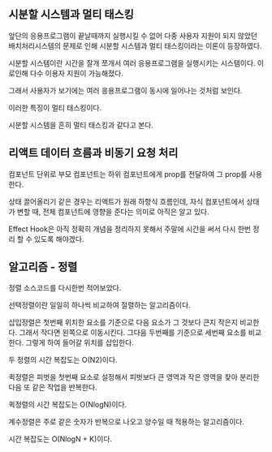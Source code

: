 ## 시분할 시스템과 멀티 태스킹

앞단의 응용프로그램이 끝날때까지 실행시킬 수 없어 다중 사용자 지원이 되지 않았던 배치처리시스템의 문제로 인해 시분할 시스템과 멀티 태스킹이라는 이론이 등장하였다.

시분할 시스템이란 시간을 잘개 쪼개서 여러 응용프로그램을 실행시키는 시스템이다. 이로인해 다수 이용자 지원이 가능해졌다. 

그래서 사용자가 보기에는 여러 응용프로그램이 동시에 일어나는 것처럼 보인다.

이러한 특징이 멀티 태스킹이다.

시분할 시스템을 흔히 멀티 태스킹과 같다고 본다.

## 리액트 데이터 흐름과 비동기 요청 처리

컴포넌트 단위로 부모 컴포넌트는 하위 컴포넌트에게 prop를 전달하여 그 prop를 사용한다.

상태 끌어올리기 같은 경우는 리액트가 원래 하향식 흐름인데, 자식 컴포넌트에서 상태가 변할 때, 전체 컴포넌트에 영향을 준다는 의미로 아직은 알고 있다.

Effect Hook은 아직 정확히 개념을 정리하지 못해서 주말에 시간을 써서 다시 한번 정리 할 수 있도록 해야겠다.

## 알고리즘 - 정렬

정렬 소스코드를 다시한번 적어보았다.

선택정렬이란 일일히 하나씩 비교하여 절렬하는 알고리즘이다.

삽입정렬은 첫번째 위치한 요소를 기준으로 다음 요소가 그 것보다 큰지 작은지 비교한다. 그래서 작다면 왼쪽으로 이동시킨다. 그다음 두번째를 기준으로 세번째 요소를 비교한다. 그렇게 하여 들어갈 위치를 삽입한다.

두 정렬의 시간 복잡도는 O(N2)이다.

퀵정렬은 피벗을 첫번째 요소로 설정해서 피벗보다 큰 영역과 작은 영역을 찾아 분리한 다음 또 같은 작업을 반복한다.

퀵정렬의 시간 복잡도는 O(NlogN)이다.

계수정렬은 주로 같은 숫자가 반복으로 나오고 양수일 때 적용하는 알고리즘이다.

시간 복잡도는 O(NlogN + K)이다.


